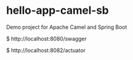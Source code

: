 # hello-app-camel-sb
Demo project for Apache Camel and Spring Boot

$ http://localhost:8080/swagger

$ http://localhost:8082/actuator

